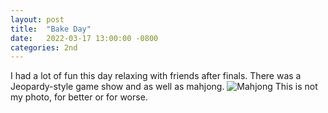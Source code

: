 ```yaml
---
layout: post
title:  "Bake Day"
date:   2022-03-17 13:00:00 -0800
categories: 2nd
---
```


I had a lot of fun this day relaxing with friends after finals. There was a Jeopardy-style game show and as well as mahjong.
![Mahjong](/images/mahjong.jpeg)
This is not my photo, for better or for worse.